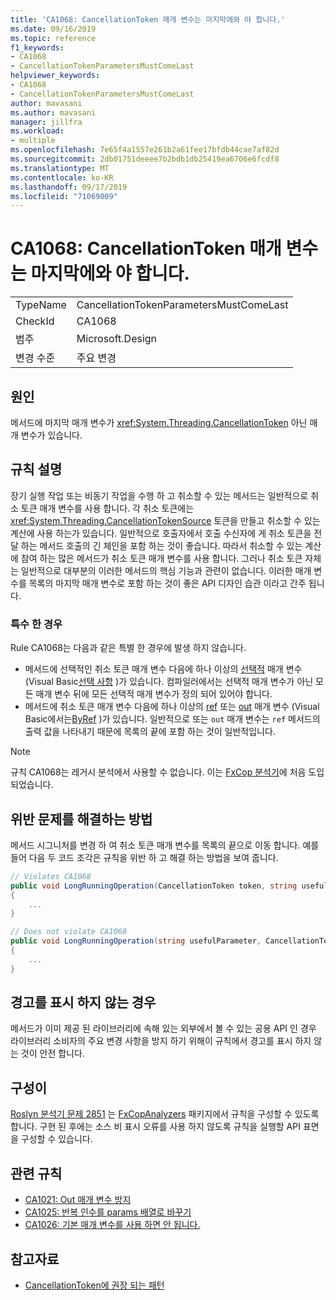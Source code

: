 ```yaml
---
title: 'CA1068: CancellationToken 매개 변수는 마지막에와 야 합니다.'
ms.date: 09/16/2019
ms.topic: reference
f1_keywords:
- CA1068
- CancellationTokenParametersMustComeLast
helpviewer_keywords:
- CA1068
- CancellationTokenParametersMustComeLast
author: mavasani
ms.author: mavasani
manager: jillfra
ms.workload:
- multiple
ms.openlocfilehash: 7e65f4a1557e261b2a61fee17bfdb44cae7af82d
ms.sourcegitcommit: 2db01751deeee7b2bdb1db25419ea6706e6fcdf8
ms.translationtype: MT
ms.contentlocale: ko-KR
ms.lasthandoff: 09/17/2019
ms.locfileid: "71069009"
---
```

# <a name="ca1068-cancellationtoken-parameters-must-come-last"></a>CA1068: CancellationToken 매개 변수는 마지막에와 야 합니다.

|||
|-|-|
|TypeName|CancellationTokenParametersMustComeLast|
|CheckId|CA1068|
|범주|Microsoft.Design|
|변경 수준|주요 변경|

## <a name="cause"></a>원인

메서드에 마지막 매개 변수가 <xref:System.Threading.CancellationToken> 아닌 매개 변수가 있습니다.

## <a name="rule-description"></a>규칙 설명

장기 실행 작업 또는 비동기 작업을 수행 하 고 취소할 수 있는 메서드는 일반적으로 취소 토큰 매개 변수를 사용 합니다. 각 취소 토큰에는 <xref:System.Threading.CancellationTokenSource> 토큰을 만들고 취소할 수 있는 계산에 사용 하는가 있습니다. 일반적으로 호출자에서 호출 수신자에 게 취소 토큰을 전달 하는 메서드 호출의 긴 체인을 포함 하는 것이 좋습니다. 따라서 취소할 수 있는 계산에 참여 하는 많은 메서드가 취소 토큰 매개 변수를 사용 합니다. 그러나 취소 토큰 자체는 일반적으로 대부분의 이러한 메서드의 핵심 기능과 관련이 없습니다. 이러한 매개 변수를 목록의 마지막 매개 변수로 포함 하는 것이 좋은 API 디자인 습관 이라고 간주 됩니다.

### <a name="special-cases"></a>특수 한 경우
Rule CA1068는 다음과 같은 특별 한 경우에 발생 하지 않습니다.
- 메서드에 선택적인 취소 토큰 매개 변수 다음에 하나 이상의 [선택적](https://docs.microsoft.com/dotnet/csharp/programming-guide/classes-and-structs/named-and-optional-arguments#optional-arguments) 매개 변수 (Visual Basic[선택 사항](https://docs.microsoft.com/dotnet/visual-basic/programming-guide/language-features/procedures/optional-parameters) )가 있습니다. 컴파일러에서는 선택적 매개 변수가 아닌 모든 매개 변수 뒤에 모든 선택적 매개 변수가 정의 되어 있어야 합니다.
- 메서드에 취소 토큰 매개 변수 다음에 하나 이상의 [ref](https://docs.microsoft.com/dotnet/csharp/language-reference/keywords/ref) 또는 [out](https://docs.microsoft.com/dotnet/csharp/language-reference/keywords/out-parameter-modifier) 매개 변수 (Visual Basic에서는[ByRef](https://docs.microsoft.com/dotnet/visual-basic/language-reference/modifiers/byref) )가 있습니다. 일반적으로 또는 `out` 매개 변수는 `ref` 메서드의 출력 값을 나타내기 때문에 목록의 끝에 포함 하는 것이 일반적입니다.

> [!NOTE]
> 규칙 CA1068는 레거시 분석에서 사용할 수 없습니다. 이는 [FxCop 분석기](https://www.nuget.org/packages/Microsoft.CodeAnalysis.FxCopAnalyzers)에 처음 도입 되었습니다.

## <a name="how-to-fix-violations"></a>위반 문제를 해결하는 방법

메서드 시그니처를 변경 하 여 취소 토큰 매개 변수를 목록의 끝으로 이동 합니다. 예를 들어 다음 두 코드 조각은 규칙을 위반 하 고 해결 하는 방법을 보여 줍니다.

```csharp
// Violates CA1068
public void LongRunningOperation(CancellationToken token, string usefulParameter)
{
    ...
}
```

```csharp
// Does not violate CA1068
public void LongRunningOperation(string usefulParameter, CancellationToken token)
{
    ...
}
```

## <a name="when-to-suppress-warnings"></a>경고를 표시 하지 않는 경우

메서드가 이미 제공 된 라이브러리에 속해 있는 외부에서 볼 수 있는 공용 API 인 경우 라이브러리 소비자의 주요 변경 사항을 방지 하기 위해이 규칙에서 경고를 표시 하지 않는 것이 안전 합니다.

## <a name="configurability"></a>구성이

[Roslyn 분석기 문제 2851](https://github.com/dotnet/roslyn-analyzers/issues/2851) 는 [FxCopAnalyzers](https://www.nuget.org/packages/Microsoft.CodeAnalysis.FxCopAnalyzers) 패키지에서 규칙을 구성할 수 있도록 합니다. 구현 된 후에는 소스 비 표시 오류를 사용 하지 않도록 규칙을 실행할 API 표면을 구성할 수 있습니다.

## <a name="related-rules"></a>관련 규칙

- [CA1021: Out 매개 변수 방지](../code-quality/ca1021-avoid-out-parameters.md)
- [CA1025: 반복 인수를 params 배열로 바꾸기](../code-quality/ca1025-replace-repetitive-arguments-with-params-array.md)
- [CA1026: 기본 매개 변수를 사용 하면 안 됩니다.](../code-quality/ca1026-default-parameters-should-not-be-used.md)

## <a name="see-also"></a>참고자료

- [CancellationToken에 권장 되는 패턴](https://devblogs.microsoft.com/premier-developer/recommended-patterns-for-cancellationtoken/)
